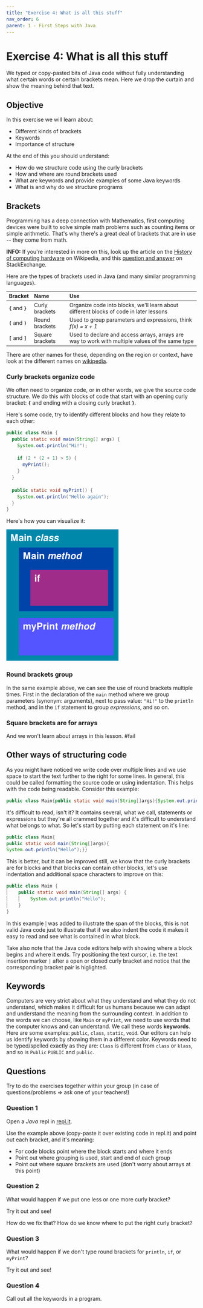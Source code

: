 ```yaml
---
title: "Exercise 4: What is all this stuff"
nav_order: 6
parent: 1 - First Steps with Java
---
```


# Exercise 4: What is all this stuff

We typed or copy-pasted bits of Java code without fully understanding what certain words or certain brackets mean. Here we drop the curtain and show the meaning behind that text.

## Objective

In this exercise we will learn about:
 * Different kinds of brackets
 * Keywords
 * Importance of structure

At the end of this you should understand:
 * How do we structure code using the curly brackets
 * How and where are round brackets used
 * What are keywords and provide examples of some Java keywords
 * What is and why do we structure programs

## Brackets

Programming has a deep connection with Mathematics, first computing devices were built to solve simple math problems such as counting items or simple arithmetic. That's why there's a great deal of brackets that are in use -- they come from math.

**INFO:** If you're interested in more on this, look up the article on the [History of computing hardware](https://en.wikipedia.org/wiki/History_of_computing_hardware) on Wikipedia, and this [question and answer](https://softwareengineering.stackexchange.com/questions/136987/what-does-mathematics-have-to-do-with-programming) on StackExchange.

Here are the types of brackets used in Java (and many similar programming languages).

| Bracket             | Name            | Use                                                                                             |
|:--------------------|:----------------|:------------------------------------------------------------------------------------------------|
| **`{`** and **`}`** | Curly brackets  | Organize code into blocks, we'll learn about different blocks of code in later lessons          |
| **`(`** and **`)`** | Round brackets  | Used to group parameters and expressions, think _f(x) = x + 1_                                  |
| **`[`** and **`]`** | Square brackets | Used to declare and access arrays, arrays are way to work with multiple values of the same type |

There are other names for these, depending on the region or context, have look at the different names on [wikipedia](https://en.wikipedia.org/wiki/Bracket#Names_for_various_bracket_symbols).

### Curly brackets organize code

We often need to organize code, or in other words, we give the source code structure. We do this with blocks of code that start with an opening curly bracket: **`{`** and ending with a closing curly bracket **`}`**.

Here's some code, try to identify different blocks  and how they relate to each other:

```java
public class Main {
  public static void main(String[] args) {
    System.out.println("Hi!");

    if (2 * (2 + 1) > 5) {
      myPrint();
    }
  }

  public static void myPrint() {
    System.out.println("Hello again");
  }
}
```

Here's how you can visualize it:

![Blocks of code in our example](blocks.png)


### Round brackets group

In the same example above, we can see the use of round brackets multiple times. First in the declaration of the `main` method where we group parameters (synonym: arguments), next to pass value: `"Hi!"` to the `println` method, and in the `if` statement to group _expressions_, and so on.


### Square brackets are for arrays

And we won't learn about arrays in this lesson. #fail

## Other ways of structuring code

As you might have noticed we write code over multiple lines and we use space to start the text further to the right for some lines. In general, this could be called formatting the source code or using indentation. This helps with the code being readable. Consider this example:

```java
public class Main{public static void main(String[]args){System.out.println("Hello")}}
```

It's difficult to read, isn't it? It contains several, what we call, statements or expressions but they're all crammed together and it's difficult to understand what belongs to what. So let's start by putting each statement on it's line:

```java
public class Main{
public static void main(String[]args){
System.out.println("Hello");}}
```

This is better, but it can be improved still, we know that the curly brackets are for blocks and that blocks can contain other blocks, let's use indentation and additional space characters to improve on this:


```java
public class Main {
⸽    public static void main(String[] args) {
⸽    ⸽    System.out.println("Hello");
⸽    }
}
```

In this example `⸽` was added to illustrate the span of the blocks, this is not valid Java code just to illustrate that if we also indent the code it makes it easy to read and see what is contained in what block.

Take also note that the Java code editors help with showing where a block begins and where it ends. Try positioning the text cursor, i.e. the text insertion marker `|` after a open or closed curly bracket and notice that the corresponding bracket pair is higlighted.

## Keywords

Computers are very strict about what they understand and what they do not understand, which makes it difficult for us humans because we can adapt and understand the meaning from the surrounding context. In addition to the words we can choose, like `Main` or `myPrint`, we need to use words that the computer knows and can understand. We call these words **keywords**. Here are some examples: `public`, `class`, `static`, `void`. Our editors can help us identify keywords by showing them in a different color. Keywords need to be typed/spelled exactly as they are: `Class` is different from `class` or `klass`, and so is `Public` `PUBLIC` and `public`.

## Questions
Try to do the exercises together within your group (in case of questions/problems => ask one of your teachers!)

### Question 1
Open a *Java* repl in [repl.it](https://repl.it/).

Use the example above (copy-paste it over existing code in repl.it) and point out each bracket, and it's meaning:

 * For code blocks point where the block starts and where it ends
 * Point out where grouping is used, start and end of each group
 * Point out where square brackets are used (don't worry about arrays at this point)

### Question 2
What would happen if we put one less or one more curly bracket?

Try it out and see!

How do we fix that? How do we know where to put the right curly bracket?

### Question 3
What would happen if we don't type round brackets for `println`, `if`, or `myPrint`?

Try it out and see!

### Question 4
Call out all the keywords in a program.

